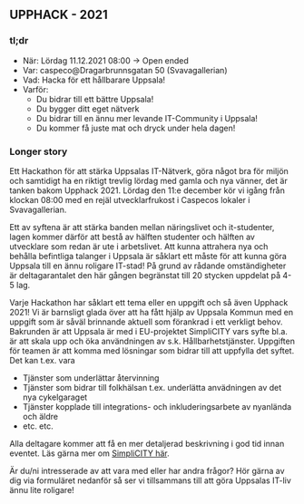 

## UPPHACK - 2021


### tl;dr
- När: Lördag 11.12.2021 08:00 -> Open ended
- Var: caspeco@Dragarbrunnsgatan 50 (Svavagallerian)
- Vad: Hacka för ett hållbarare Uppsala!
- Varför: 
  - Du bidrar till ett bättre Uppsala!
  - Du bygger ditt eget nätverk 
  - Du bidrar till en ännu mer levande IT-Community i Uppsala!
  - Du kommer få juste mat och dryck under hela dagen! 

### Longer story
Ett Hackathon för att stärka Uppsalas IT-Nätverk, göra något bra för miljön och samtidigt ha en riktigt trevlig lördag med gamla och nya vänner, det är tanken bakom Upphack 2021. Lördag den 11:e december kör vi igång från klockan 08:00 med en rejäl utvecklarfrukost i Caspecos lokaler i Svavagallerian.  
 
Ett av syftena är att stärka banden mellan näringslivet och it-studenter, lagen kommer därför att bestå av hälften studenter och hälften av utvecklare som redan är ute i arbetslivet. Att kunna attrahera nya och behålla befintliga talanger i Uppsala är såklart ett måste för att kunna göra Uppsala till en ännu roligare IT-stad! På grund av rådande omständigheter är deltagarantalet den här gången begränstat till 20 stycken uppdelat på 4-5 lag.

Varje Hackathon har såklart ett tema eller en uppgift och så även Upphack 2021! Vi är barnsligt glada över att ha fått hjälp av Uppsala Kommun med en uppgift som är såväl brinnande aktuell som förankrad i ett verkligt behov. Bakrunden är att Uppsala är med i EU-projektet SimpliCITY vars syfte bl.a. är att skala upp och öka användningen av s.k. Hållbarhetstjänster. Uppgiften för teamen är att komma med lösningar som bidrar till att uppfylla det syftet. Det kan t.ex. vara
- Tjänster som underlättar återvinning
- Tjänster som bidrar till folkhälsan t.ex. underlätta anvädningen av det nya cykelgaraget
- Tjänster kopplade till integrations- och inkluderingsarbete av nyanlända och äldre
- etc. etc. 

Alla deltagare kommer att få en mer detaljerad beskrivning i god tid innan eventet.
Läs gärna mer om [SimpliCITY här](https://www.simplicity-project.eu/projectdescription).

Är du/ni intresserade av att vara med eller har andra frågor? Hör gärna av dig via formuläret nedanför så ser vi tillsammans till att göra Uppsalas IT-liv ännu lite roligare!





